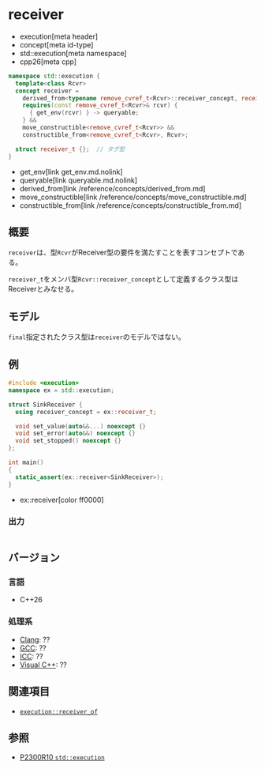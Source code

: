 # receiver
* execution[meta header]
* concept[meta id-type]
* std::execution[meta namespace]
* cpp26[meta cpp]

```cpp
namespace std::execution {
  template<class Rcvr>
  concept receiver =
    derived_from<typename remove_cvref_t<Rcvr>::receiver_concept, receiver_t> &&
    requires(const remove_cvref_t<Rcvr>& rcvr) {
      { get_env(rcvr) } -> queryable;
    } &&
    move_constructible<remove_cvref_t<Rcvr>> &&
    constructible_from<remove_cvref_t<Rcvr>, Rcvr>;

  struct receiver_t {};  // タグ型
}
```
* get_env[link get_env.md.nolink]
* queryable[link queryable.md.nolink]
* derived_from[link /reference/concepts/derived_from.md]
* move_constructible[link /reference/concepts/move_constructible.md]
* constructible_from[link /reference/concepts/constructible_from.md]

## 概要
`receiver`は、型`Rcvr`がReceiver型の要件を満たすことを表すコンセプトである。

`receiver_t`をメンバ型`Rcvr::receiver_concept`として定義するクラス型はReceiverとみなせる。


## モデル
`final`指定されたクラス型は`receiver`のモデルではない。


## 例
```cpp example
#include <execution>
namespace ex = std::execution;

struct SinkReceiver {
  using receiver_concept = ex::receiver_t;

  void set_value(auto&&...) noexcept {}
  void set_error(auto&&) noexcept {}
  void set_stopped() noexcept {}
};

int main()
{
  static_assert(ex::receiver<SinkReceiver>);
}
```
* ex::receiver[color ff0000]

### 出力
```
```


## バージョン
### 言語
- C++26

### 処理系
- [Clang](/implementation.md#clang): ??
- [GCC](/implementation.md#gcc): ??
- [ICC](/implementation.md#icc): ??
- [Visual C++](/implementation.md#visual_cpp): ??


## 関連項目
- [`execution::receiver_of`](receiver_of.md)


## 参照
- [P2300R10 `std::execution`](https://www.open-std.org/jtc1/sc22/wg21/docs/papers/2024/p2300r10.html)

